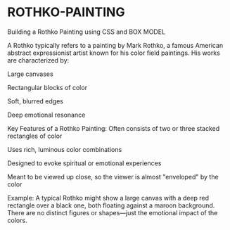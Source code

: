# ROTHKO-PAINTING
Building a Rothko Painting using CSS and BOX MODEL

A Rothko typically refers to a painting by Mark Rothko, a famous American abstract expressionist artist known for his color field paintings. His works are characterized by:

Large canvases

Rectangular blocks of color

Soft, blurred edges

Deep emotional resonance

Key Features of a Rothko Painting:
Often consists of two or three stacked rectangles of color

Uses rich, luminous color combinations

Designed to evoke spiritual or emotional experiences

Meant to be viewed up close, so the viewer is almost "enveloped" by the color

Example:
A typical Rothko might show a large canvas with a deep red rectangle over a black one, both floating against a maroon background. There are no distinct figures or shapes—just the emotional impact of the colors.
